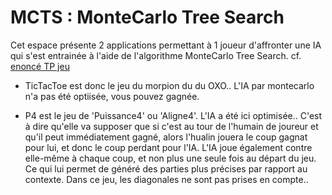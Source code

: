 # MCTS : MonteCarlo Tree Search

Cet espace présente 2 applications permettant à 1 joueur d'affronter une IA qui s'est entrainée à l'aide de l'algorithme MonteCarlo Tree Search.
cf. [enoncé TP jeu](http://emmanuel.adam.free.fr/site/spip.php?article201)

- TicTacToe est donc le jeu du morpion du du OXO.. L'IA par montecarlo n'a pas été optiisée, vous pouvez gagnée.

- P4 est le jeu de 'Puissance4' ou 'Aligne4'. L'IA a été ici optimisée.. C'est à dire qu'elle va supposer que si c'est au tour de l'humain de joureur et qu'il peut immédiatement gagné, alors l'hualin jouera le coup gagnat pour lui, et donc le coup perdant pour l'IA.
L'IA joue également contre elle-même à chaque coup, et non plus une seule fois au départ du jeu. Ce qui lui permet de généré des parties plus précises par rapport au contexte.
Dans ce jeu, les diagonales ne sont pas prises en compte..
